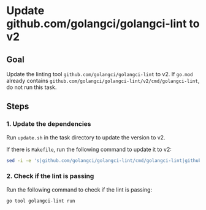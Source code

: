 # Update github.com/golangci/golangci-lint to v2

## Goal

Update the linting tool `github.com/golangci/golangci-lint` to v2.
If `go.mod` already contains `github.com/golangci/golangci-lint/v2/cmd/golangci-lint`, do not run this task.

## Steps

### 1. Update the dependencies

Run `update.sh` in the task directory to update the version to v2.

If there is `Makefile`, run the following command to update it to v2:

```bash
sed -i -e 's|github.com/golangci/golangci-lint/cmd/golangci-lint|github.com/golangci/golangci-lint/v2/cmd/golangci-lint|g' Makefile
```

### 2. Check if the lint is passing

Run the following command to check if the lint is passing:

```bash
go tool golangci-lint run
```
